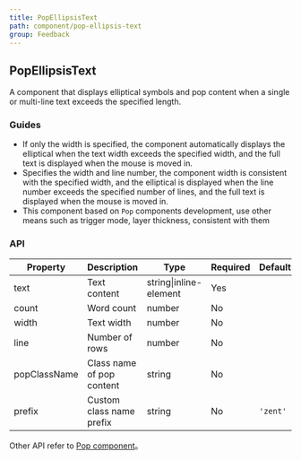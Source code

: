 ```yaml
---
title: PopEllipsisText
path: component/pop-ellipsis-text
group: Feedback
---
```


## PopEllipsisText

A component that displays elliptical symbols and pop content when a single or multi-line text exceeds the specified length.

### Guides

- If only the width is specified, the component automatically displays the elliptical when the text width exceeds the specified width, and the full text is displayed when the mouse is moved in.
- Specifies the width and line number, the component width is consistent with the specified width, and the elliptical is displayed when the line number exceeds the specified number of lines, and the full text is displayed when the mouse is moved in.
- This component based on `Pop` components development, use other means such as trigger mode, layer thickness, consistent with them

### API

| Property | Description | Type | Required | Default | Alternative |
|------|------|------|--------|--------|-----|
| text | Text content | string\|inline-element | Yes | | |
| count | Word count | number | No | | |
| width | Text width | number | No | | |
| line | Number of rows | number | No | | |
| popClassName | Class name of pop content | string | No | | |
| prefix | Custom class name prefix | string | No | `'zent'` |  |

Other API refer to [Pop component](pop)。